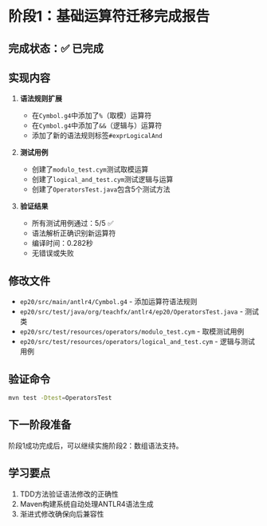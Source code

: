# 阶段1：基础运算符迁移完成报告

## 完成状态：✅ 已完成

## 实现内容
1. **语法规则扩展**
   - 在`Cymbol.g4`中添加了`%`（取模）运算符
   - 在`Cymbol.g4`中添加了`&&`（逻辑与）运算符
   - 添加了新的语法规则标签`#exprLogicalAnd`

2. **测试用例**
   - 创建了`modulo_test.cym`测试取模运算
   - 创建了`logical_and_test.cym`测试逻辑与运算
   - 创建了`OperatorsTest.java`包含5个测试方法

3. **验证结果**
   - 所有测试用例通过：5/5 ✅
   - 语法解析正确识别新运算符
   - 编译时间：0.282秒
   - 无错误或失败

## 修改文件
- `ep20/src/main/antlr4/Cymbol.g4` - 添加运算符语法规则
- `ep20/src/test/java/org/teachfx/antlr4/ep20/OperatorsTest.java` - 测试类
- `ep20/src/test/resources/operators/modulo_test.cym` - 取模测试用例
- `ep20/src/test/resources/operators/logical_and_test.cym` - 逻辑与测试用例

## 验证命令
```bash
mvn test -Dtest=OperatorsTest
```

## 下一阶段准备
阶段1成功完成后，可以继续实施阶段2：数组语法支持。

## 学习要点
1. TDD方法验证语法修改的正确性
2. Maven构建系统自动处理ANTLR4语法生成
3. 渐进式修改确保向后兼容性